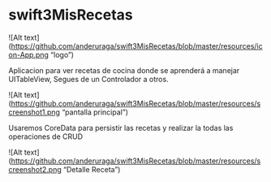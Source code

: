 # swift3MisRecetas

![Alt text](https://github.com/anderuraga/swift3MisRecetas/blob/master/resources/icon-App.png “logo”)

Aplicacion para ver recetas de cocina donde se aprenderá a manejar UITableView, Segues de un Controlador a otros.

![Alt text](https://github.com/anderuraga/swift3MisRecetas/blob/master/resources/screenshot1.png “pantalla principal”)

Usaremos CoreData para persistir las recetas y realizar la todas las operaciones de CRUD

![Alt text](https://github.com/anderuraga/swift3MisRecetas/blob/master/resources/screenshot2.png “Detalle Receta”)
